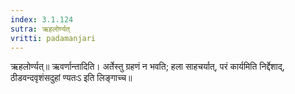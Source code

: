 ```yaml
---
index: 3.1.124
sutra: ऋहलोर्ण्यत्‌
vritti: padamanjari
---
```


 ऋहलोर्ण्यत्॥ ऋवर्णान्तादिति। अर्तेस्तु ग्रहणं न भवति; हला साहचर्यात्, परं कार्यमिति निर्द्देशाद्, ठीडवन्दवृशंसदुहां ण्यतःऽ इति लिङ्गाच्च॥